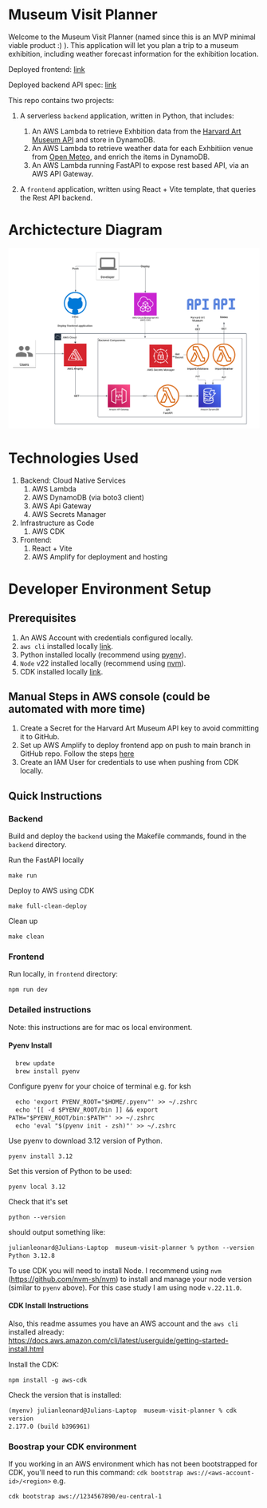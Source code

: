 # Museum Visit Planner

Welcome to the Museum Visit Planner (named since this is an MVP minimal viable product :) ).   This application will let you plan a trip to a museum exhibition, including weather forecast information for the exhibition location.

Deployed frontend: [link](https://main.d1e551jiip3ocv.amplifyapp.com/)

Deployed backend API spec: [link](https://onunlky5ka.execute-api.eu-central-1.amazonaws.com/prod/)

This repo contains two projects:

1. A serverless `backend` application, written in Python, that includes:
      1. An AWS Lambda to retrieve Exhbition data from the [Harvard Art Museum API](https://api.harvardartmuseums.org/") and store in DynamoDB.
      2. An AWS Lambda to retrieve weather data for each Exhbitiion venue from [Open Meteo](https://open-meteo.com/), and enrich the items in DynamoDB.
      3. An AWS Lambda running FastAPI to expose rest based API, via an AWS API Gateway.

2. A `frontend` application, written using React + Vite template, that queries the Rest API backend.

# Archictecture Diagram
![Architecture Diagram](/MVP.png)


# Technologies Used

1. Backend: Cloud Native Services
    1. AWS Lambda
    2. AWS DynamoDB (via boto3 client)
    3. AWS Api Gateway
    4. AWS Secrets Manager
2. Infrastructure as Code
    1. AWS CDK
3. Frontend:
    1. React + Vite
    2. AWS Amplify for deployment and hosting

# Developer Environment Setup

## Prerequisites
1. An AWS Account with credentials configured locally.
2. `aws cli` installed locally [link](https://docs.aws.amazon.com/cli/latest/userguide/getting-started-install.html).
3. Python installed locally (recommend using [pyenv](https://github.com/pyenv/)).
3. `Node` v22 installed locally (recommend using [nvm](https://github.com/nvm-sh/nvm)).
4. CDK installed locally [link](https://docs.aws.amazon.com/cdk/v2/guide/getting_started.html).


## Manual Steps in AWS console (could be automated with more time)
1. Create a Secret for the Harvard Art Museum API key to avoid committing it to GitHub.
2. Set up AWS Amplify to deploy frontend app on push to main branch in GitHub repo. Follow the steps [here](https://aws.amazon.com/getting-started/hands-on/build-react-app-amplify-graphql/module-one/)
3. Create an IAM User for credentials to use when pushing from CDK locally.

## Quick Instructions

### Backend
Build and deploy the `backend` using the Makefile commands, found in the `backend` directory.

Run the FastAPI locally
```
make run
```

Deploy to AWS using CDK
```
make full-clean-deploy
```

Clean up
``` 
make clean
```

### Frontend

Run locally, in `frontend` directory:
```
npm run dev
```

### Detailed instructions


Note: this instructions are for mac os local environment.

#### Pyenv Install
```
  brew update
  brew install pyenv
```
Configure pyenv for your choice of terminal 
e.g. for ksh
```
  echo 'export PYENV_ROOT="$HOME/.pyenv"' >> ~/.zshrc
  echo '[[ -d $PYENV_ROOT/bin ]] && export PATH="$PYENV_ROOT/bin:$PATH"' >> ~/.zshrc
  echo 'eval "$(pyenv init - zsh)"' >> ~/.zshrc
```


Use pyenv to download 3.12 version of Python.
```
pyenv install 3.12
``` 

Set this version of Python to be used:
```
pyenv local 3.12
```

Check that it's set
```
python --version
```
should output something like:
```
julianleonard@Julians-Laptop  museum-visit-planner % python --version
Python 3.12.8
```

To use CDK you will need to install Node.  I recommend using `nvm` (https://github.com/nvm-sh/nvm) to install and manage your node version (similar to `pyenv` above).  For this case study I am using node `v.22.11.0`.

#### CDK Install Instructions
Also, this readme assumes you have an AWS account and the `aws cli` installed already: https://docs.aws.amazon.com/cli/latest/userguide/getting-started-install.html

Install the CDK:
```
npm install -g aws-cdk
```
Check the version that is installed:
```
(myenv) julianleonard@Julians-Laptop  museum-visit-planner % cdk version
2.177.0 (build b396961)
```

### Boostrap your CDK environment

If you working in an AWS environment which has not been bootstrapped for CDK, you'll need to run this command: `cdk bootstrap aws://<aws-account-id>/<region>` e.g.
```
cdk bootstrap aws://1234567890/eu-central-1
```